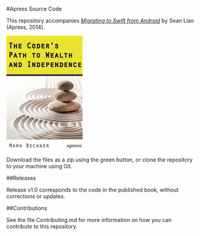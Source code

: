 #Apress Source Code

This repository accompanies [*Migrating to Swift from Android*](http://www.apress.com/9781484204375) by Sean  Liao (Apress, 2014).

![Cover image](9781484204375.jpg)

Download the files as a zip using the green button, or clone the repository to your machine using Git.

##Releases

Release v1.0 corresponds to the code in the published book, without corrections or updates.

##Contributions

See the file Contributing.md for more information on how you can contribute to this repository.
